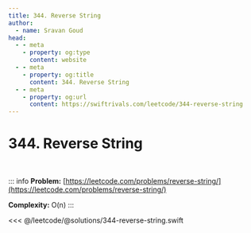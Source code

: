 ```yaml
---
title: 344. Reverse String
author:
  - name: Sravan Goud
head:
  - - meta
    - property: og:type
      content: website
  - - meta
    - property: og:title
      content: 344. Reverse String
  - - meta
    - property: og:url
      content: https://swiftrivals.com/leetcode/344-reverse-string
---
```


# 344. Reverse String

<br/>

::: info
**Problem:** [https://leetcode.com/problems/reverse-string/](https://leetcode.com/problems/reverse-string/)

**Complexity:** O(n)
:::

<<< @/leetcode/@solutions/344-reverse-string.swift
